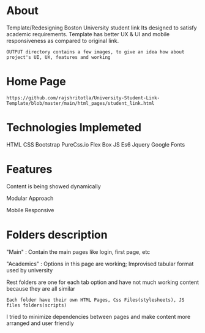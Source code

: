 # About
Template/Redesigning Boston University student link
Its designed to satisfy academic requirements.
Template has better UX & UI and mobile responsiveness as compared to original link.

```
OUTPUT directory contains a few images, to give an idea how about project's UI, UX, features and working
```

# Home Page
```
https://github.com/rajshritotla/University-Student-Link-Template/blob/master/main/html_pages/student_link.html
```

# Technologies Implemeted
HTML    CSS   Bootstrap   PureCss.io    Flex Box    JS    Es6   Jquery    Google Fonts

# Features
Content is being showed dynamically

Modular Approach 

Mobile Responsive

# Folders description

"Main" : Contain the main pages like login, first page, etc

"Academics" : Options in this page are working; Improvised tabular format used by university

Rest folders are one for each tab option and have not much working content because they are all similar 

```
Each folder have their own HTML Pages, Css Files(stylesheets), JS files folders(scripts)
```

I tried to minimize dependencies between pages and make content more arranged and user friendly
